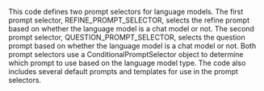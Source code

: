 This code defines two prompt selectors for language models. The first prompt selector, REFINE_PROMPT_SELECTOR, selects the refine prompt based on whether the language model is a chat model or not. The second prompt selector, QUESTION_PROMPT_SELECTOR, selects the question prompt based on whether the language model is a chat model or not. Both prompt selectors use a ConditionalPromptSelector object to determine which prompt to use based on the language model type. The code also includes several default prompts and templates for use in the prompt selectors.

